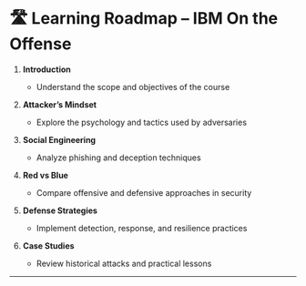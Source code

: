 # 🛣️ Learning Roadmap – IBM On the Offense

1. **Introduction**
   - Understand the scope and objectives of the course  

2. **Attacker’s Mindset**
   - Explore the psychology and tactics used by adversaries  

3. **Social Engineering**
   - Analyze phishing and deception techniques  

4. **Red vs Blue**
   - Compare offensive and defensive approaches in security  

5. **Defense Strategies**
   - Implement detection, response, and resilience practices  

6. **Case Studies**
   - Review historical attacks and practical lessons  

---
